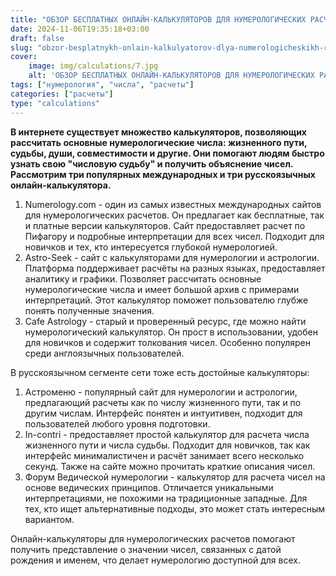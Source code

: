 ```yaml
---
title: "ОБЗОР БЕСПЛАТНЫХ ОНЛАЙН-КАЛЬКУЛЯТОРОВ ДЛЯ НУМЕРОЛОГИЧЕСКИХ РАСЧЕТОВ"
date: 2024-11-06T19:35:18+03:00
draft: false
slug: "obzor-besplatnykh-onlain-kalkulyatorov-dlya-numerologicheskikh-raschetov"
cover:
    image: img/calculations/7.jpg
    alt: 'ОБЗОР БЕСПЛАТНЫХ ОНЛАЙН-КАЛЬКУЛЯТОРОВ ДЛЯ НУМЕРОЛОГИЧЕСКИХ РАСЧЕТОВ'
tags: ["нумерология", "числа", "расчеты"]
categories: ["расчеты"]
type: "calculations"
---
```


**В интернете существует множество калькуляторов, позволяющих рассчитать основные нумерологические числа: жизненного пути, судьбы, души, совместимости и другие. Они помогают людям быстро узнать свою "числовую судьбу" и получить объяснение чисел. Рассмотрим три популярных международных и три русскоязычных онлайн-калькулятора.**

1.	Numerology.com - один из самых известных международных сайтов для нумерологических расчетов. Он предлагает как бесплатные, так и платные версии калькуляторов. Сайт предоставляет расчет по Пифагору и подробные интерпретации для всех чисел. Подходит для новичков и тех, кто интересуется глубокой нумерологией.
2.	Astro-Seek - сайт с калькуляторами для нумерологии и астрологии. Платформа поддерживает расчёты на разных языках, предоставляет аналитику и графики. Позволяет рассчитать основные нумерологические числа и имеет большой архив с примерами интерпретаций. Этот калькулятор поможет пользователю глубже понять полученные значения.
3.	Cafe Astrology - старый и проверенный ресурс, где можно найти нумерологический калькулятор. Он прост в использовании, удобен для новичков и содержит толкования чисел. Особенно популярен среди англоязычных пользователей.

В русскоязычном сегменте сети тоже есть достойные калькуляторы:
1.	Астроменю - популярный сайт для нумерологии и астрологии, предлагающий расчеты как по числу жизненного пути, так и по другим числам. Интерфейс понятен и интуитивен, подходит для пользователей любого уровня подготовки.
2.	In-contri - предоставляет простой калькулятор для расчета числа жизненного пути и числа судьбы. Подходит для новичков, так как интерфейс минималистичен и расчёт занимает всего несколько секунд. Также на сайте можно прочитать краткие описания чисел.
3.	Форум Ведической нумерологии - калькулятор для расчета чисел на основе ведических принципов. Отличается уникальными интерпретациями, не похожими на традиционные западные. Для тех, кто ищет альтернативные подходы, это может стать интересным вариантом.

Онлайн-калькуляторы для нумерологических расчетов помогают получить представление о значении чисел, связанных с датой рождения и именем, что делает нумерологию доступной для всех.
